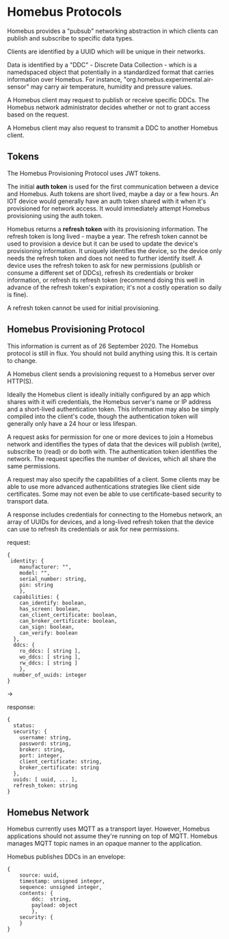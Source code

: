 # Homebus Protocols

Homebus provides a "pubsub" networking abstraction in which clients can publish and subscribe to specific data types.

Clients are identified by a UUID which will be unique in their networks.

Data is identified by a "DDC" - Discrete Data Collection - which is a namedspaced object that potentially in a standardized format that carries information over Homebus. For instance, "org.homebus.experimental.air-sensor" may carry air temperature, humidity and pressure values.

A Homebus client may request to publish or receive specific DDCs. The Homebus network administrator decides whether or not to grant access based on the request.

A Homebus client may also request to transmit a DDC to another Homebus client.


## Tokens

The Homebus Provisioning Protocol uses JWT tokens.

The initial __auth token__ is used for the first communication between a device and Homebus. Auth tokens are short lived, maybe a day or a few hours. An IOT device would generally have an auth token shared with it when it's provisioned for network access. It would immediately attempt Homebus provisioning using the auth token.

Homebus returns a __refresh token__ with its provisioning information. The refresh token is long lived - maybe a year. The refresh token cannot be used to provision a device but it can be used to update the device's provisioning information. It uniquely identifies the device, so the device only needs the refresh token and does not need to further identify itself. A device uses the refresh token to ask for new permissions (publish or consume a different set of DDCs), refresh its credentials or broker information, or refresh its refresh token (recommend doing this well in advance of the refresh token's expiration; it's not a costly operation so daily is fine).

A refresh token cannot be used for initial provisioning.

## Homebus Provisioning Protocol

This information is current as of 26 September 2020. The Homebus protocol is still in flux. You should not build anything using this. It is certain to change.

A Homebus client sends a provisioning request to a Homebus server over HTTP(S).

Ideally the Homebus client is ideally initially configured by an app which shares with it wifi credentials, the Homebus server's name or IP address and a short-lived authentication token. This information may also be simply compiled into the client's code, though the authentication token will generally only have a 24 hour or less lifespan.

A request asks for permission for one or more devices to join a Homebus network and identifies the types of data that the devices will publish (write), subscribe to (read) or do both with. The authentication token identifies the network. The request specifies the number of devices, which all share the same permissions.

A request may also specify the capabilities of a client. Some clients may be able to use more advanced authentications strategies like client side certificates. Some may not even be able to use certificate-based security to transport data.

A response includes credentials for connecting to the Homebus network, an array of UUIDs for devices, and a long-lived refresh token that the device can use to refresh its credentials or ask for new permissions.

request:
```
{
 identity: {
    manufacturer: "",
    model: "",
    serial_number: string, 
    pin: string
	},
  capabilities: {
    can_identify: boolean,
    has_screen: boolean,
	can_client_certificate: boolean,
	can_broker_certificate: boolean,
	can_sign: boolean,
    can_verify: boolean
  },
  ddcs: {
    ro_ddcs: [ string ],
    wo_ddcs: [ string ],
    rw_ddcs: [ string ]
	},
  number_of_uuids: integer
}
```
->

response:
```
{
  status: 
  security: {
    username: string,
    password: string,
	broker: string,
	port: integer,
    client_certificate: string,
	broker_certificate: string
  },
  uuids: [ uuid, ... ],
  refresh_token: string
}
```

## Homebus Network

Homebus currently uses MQTT as a transport layer. However, Homebus applications should not assume they're running on top of MQTT. Homebus manages MQTT topic names in an opaque manner to the application.

Homebus publishes DDCs in an envelope:
```
{
	source: uuid,
	timestamp: unsigned integer,
	sequence: unsigned integer,
	contents: {
	    ddc:  string,
	    payload: object
		},
    security: {
	}
}
```

